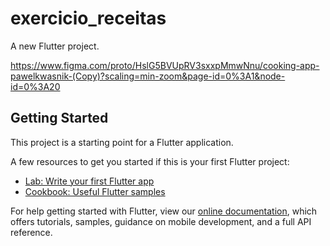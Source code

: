 # exercicio_receitas

A new Flutter project.

https://www.figma.com/proto/HslG5BVUpRV3sxxpMmwNnu/cooking-app-pawelkwasnik-(Copy)?scaling=min-zoom&page-id=0%3A1&node-id=0%3A20

## Getting Started

This project is a starting point for a Flutter application.

A few resources to get you started if this is your first Flutter project:

- [Lab: Write your first Flutter app](https://flutter.dev/docs/get-started/codelab)
- [Cookbook: Useful Flutter samples](https://flutter.dev/docs/cookbook)

For help getting started with Flutter, view our
[online documentation](https://flutter.dev/docs), which offers tutorials,
samples, guidance on mobile development, and a full API reference.
